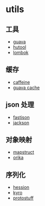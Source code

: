 # utils 

## 工具

- [guava](./guava/index.md)
- [hutool](./hutool/index.md)
- [lombok](./lombok/index.md)


## 缓存

- [caffeine](./caffeine/index.md)
- [guava cache]()

## json 处理

- [fastjson]()
- [jackson]()

## 对象映射 

- [mapstruct]()
- [orika]()

## 序列化

- [hession]()
- [kyro]()
- [protostuff]()